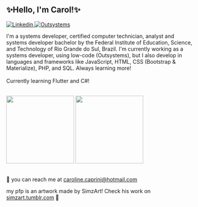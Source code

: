 <h2> ✨Hello, I'm Carol!✨ </h2>

<a href="https://www.linkedin.com/in/carolinecaprini/"> <img alt="Linkedin" src="https://img.shields.io/badge/-LinkedIn-blue?logo=linkedin"> </a>
<a href="https://www.outsystems.com/profile/nnvfrmimci/"> <img alt="Outsystems" src="https://img.shields.io/badge/Outsystems-Associate%20Reactive%20Developer%20Certified-red"> </a>

<p>
I'm a systems developer, certified computer technician, analyst and systems developer bachelor by the Federal Institute of Education, Science, and Technology of Rio Grande do Sul, Brazil. I'm currently working as a systems developer, using low-code (Outsystems), but I also develop in languages and frameworks like JavaScript, HTML, CSS (Bootstrap & Materialize), PHP, and SQL. Always learning more!
<br>
<br>
Currently learning Flutter and C#!
</p>

<br>
<div>
  <img height="180em" src="https://github-readme-stats.vercel.app/api/top-langs/?username=cprnn&layout=compact&langs_count=7&theme=dracula"/>    
  <img height="180em" src="https://github-readme-stats.vercel.app/api?username=cprnn&show_icons=true&theme=dracula&include_all_commits=true&count_private=true"/>
</div>
<br>

📧 you can reach me at caroline.caprini@hotmail.com

my pfp is an artwork made by SimzArt! Check his work on <a href="https://www.tumblr.com/simzart">simzart.tumblr.com</a> 🔮
